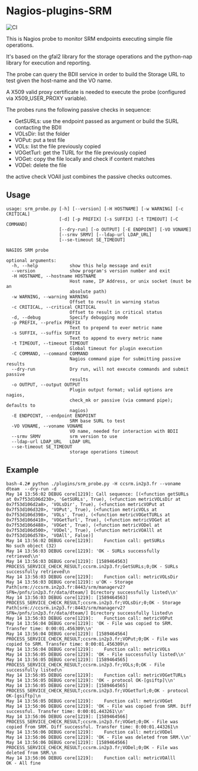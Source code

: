 # Nagios-plugins-SRM
![CI](https://github.com/EGI-Foundation/nagios-plugins-srm/workflows/CI/badge.svg)


This is Nagios probe to monitor SRM endpoints executing simple file operations.

It's based on the gfal2 library for the storage operations and the python-nap library for execution and reporting.

The probe can query the BDII service in order to build the Storage URL to test given the host-name and the VO name.

A X509 valid proxy certificate is needed to execute the probe (configured via X509_USER_PROXY variable).

The probes runs the following passive checks in sequence:

  * GetSURLs: use the endpoint passed as argument or build the SURL contacting the BDII
  * VOLsDir: list the folder 
  * VOPut: put a test file
  * VOLs: list the file previously copied
  * VOGetTurl: get the TURL for the file previously copied
  * VOGet: copy the file locally and check if content matches
  * VODel: delete the file

the active check VOAll just combines the passive checks outcomes.

## Usage

```
usage: srm_probe.py [-h] [--version] [-H HOSTNAME] [-w WARNING] [-c CRITICAL]
                    [-d] [-p PREFIX] [-s SUFFIX] [-t TIMEOUT] [-C COMMAND]
                    [--dry-run] [-o OUTPUT] [-E ENDPOINT] [-VO VONAME]
                    [--srmv SRMV] [--ldap-url LDAP_URL]
                    [--se-timeout SE_TIMEOUT]

NAGIOS SRM probe

optional arguments:
  -h, --help            show this help message and exit
  --version             show program's version number and exit
  -H HOSTNAME, --hostname HOSTNAME
                        Host name, IP Address, or unix socket (must be an
                        absolute path)
  -w WARNING, --warning WARNING
                        Offset to result in warning status
  -c CRITICAL, --critical CRITICAL
                        Offset to result in critical status
  -d, --debug           Specify debugging mode
  -p PREFIX, --prefix PREFIX
                        Text to prepend to ever metric name
  -s SUFFIX, --suffix SUFFIX
                        Text to append to every metric name
  -t TIMEOUT, --timeout TIMEOUT
                        Global timeout for plugin execution
  -C COMMAND, --command COMMAND
                        Nagios command pipe for submitting passive results
  --dry-run             Dry run, will not execute commands and submit passive
                        results
  -o OUTPUT, --output OUTPUT
                        Plugin output format; valid options are nagios,
                        check_mk or passive (via command pipe); defaults to
                        nagios)
  -E ENDPOINT, --endpoint ENDPOINT
                        SRM base SURL to test
  -VO VONAME, --voname VONAME
                        VO name, needed for interaction with BDII
  --srmv SRMV           srm version to use
  --ldap-url LDAP_URL   LDAP URL
  --se-timeout SE_TIMEOUT
                        storage operations timeout

```
## Example

```
bash-4.2# python ./plugins/srm_probe.py -H ccsrm.in2p3.fr --voname dteam  --dry-run -d
May 14 13:56:02 DEBUG core[1219]: Call sequence: [(<function getSURLs at 0x7f53d106d230>, 'GetSURLs', True), (<function metricVOLsDir at 0x7f53d106d2a8>, 'VOLsDir', True), (<function metricVOPut at 0x7f53d106d320>, 'VOPut', True), (<function metricVOLs at 0x7f53d106d398>, 'VOLs', True), (<function metricVOGetTURLs at 0x7f53d106d410>, 'VOGetTurl', True), (<function metricVOGet at 0x7f53d106d488>, 'VOGet', True), (<function metricVODel at 0x7f53d106d500>, 'VODel', True), (<function metricVOAlll at 0x7f53d106d578>, 'VOAll', False)] 
May 14 13:56:02 DEBUG core[1219]:    Function call: getSURLs
No such object (32)
May 14 13:56:03 DEBUG core[1219]: 'OK - SURLs successfully retrieved\\n'
May 14 13:56:03 DEBUG core[1219]: [1589464563] PROCESS_SERVICE_CHECK_RESULT;ccsrm.in2p3.fr;GetSURLs;0;OK - SURLs successfully retrieved\n
May 14 13:56:03 DEBUG core[1219]:    Function call: metricVOLsDir
May 14 13:56:03 DEBUG core[1219]: u'OK - Storage Path[srm://ccsrm.in2p3.fr:8443/srm/managerv2?SFN=/pnfs/in2p3.fr/data/dteam/] Directory successfully listed\\n'
May 14 13:56:03 DEBUG core[1219]: [1589464563] PROCESS_SERVICE_CHECK_RESULT;ccsrm.in2p3.fr;VOLsDir;0;OK - Storage Path[srm://ccsrm.in2p3.fr:8443/srm/managerv2?SFN=/pnfs/in2p3.fr/data/dteam/] Directory successfully listed\n
May 14 13:56:03 DEBUG core[1219]:    Function call: metricVOPut
May 14 13:56:04 DEBUG core[1219]: 'OK - File was copied to SRM. Transfer time: 0:00:01.456309\\n'
May 14 13:56:04 DEBUG core[1219]: [1589464564] PROCESS_SERVICE_CHECK_RESULT;ccsrm.in2p3.fr;VOPut;0;OK - File was copied to SRM. Transfer time: 0:00:01.456309\n
May 14 13:56:04 DEBUG core[1219]:    Function call: metricVOLs
May 14 13:56:05 DEBUG core[1219]: 'OK - File successfully listed\\n'
May 14 13:56:05 DEBUG core[1219]: [1589464565] PROCESS_SERVICE_CHECK_RESULT;ccsrm.in2p3.fr;VOLs;0;OK - File successfully listed\n
May 14 13:56:05 DEBUG core[1219]:    Function call: metricVOGetTURLs
May 14 13:56:05 DEBUG core[1219]: 'OK - protocol OK-[gsiftp]\\n'
May 14 13:56:05 DEBUG core[1219]: [1589464565] PROCESS_SERVICE_CHECK_RESULT;ccsrm.in2p3.fr;VOGetTurl;0;OK - protocol OK-[gsiftp]\n
May 14 13:56:05 DEBUG core[1219]:    Function call: metricVOGet
May 14 13:56:06 DEBUG core[1219]: 'OK - File was copied from SRM. Diff successful. Transfer time: 0:00:01.443261\\n'
May 14 13:56:06 DEBUG core[1219]: [1589464566] PROCESS_SERVICE_CHECK_RESULT;ccsrm.in2p3.fr;VOGet;0;OK - File was copied from SRM. Diff successful. Transfer time: 0:00:01.443261\n
May 14 13:56:06 DEBUG core[1219]:    Function call: metricVODel
May 14 13:56:06 DEBUG core[1219]: 'OK - File was deleted from SRM.\\n'
May 14 13:56:06 DEBUG core[1219]: [1589464566] PROCESS_SERVICE_CHECK_RESULT;ccsrm.in2p3.fr;VODel;0;OK - File was deleted from SRM.\n
May 14 13:56:06 DEBUG core[1219]:    Function call: metricVOAlll
OK - All fine
```
